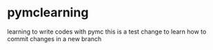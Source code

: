 # pymclearning
learning to write codes with pymc
this is a test change to learn how to commit changes in a new branch
